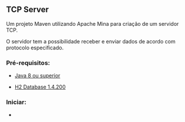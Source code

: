 ## TCP Server

Um projeto Maven utilizando Apache Mina para criação de um servidor TCP.

O servidor tem a possibilidade receber e enviar dados de acordo com protocolo especificado.


### Pré-requisitos:
  - [Java 8 ou superior](http://www.oracle.com/technetwork/java/javase/downloads/index.html)
  
  
  - [H2 Database 1.4.200](https://www.h2database.com/html/main.html)


### Iniciar:
  - 
